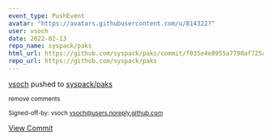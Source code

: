 ```yaml
---
event_type: PushEvent
avatar: "https://avatars.githubusercontent.com/u/814322?"
user: vsoch
date: 2022-02-13
repo_name: syspack/paks
html_url: https://github.com/syspack/paks/commit/f035e4e8955a7798af725a3bc26d2b913bd42e65
repo_url: https://github.com/syspack/paks
---
```


<a href='https://github.com/vsoch' target='_blank'>vsoch</a> pushed to <a href='https://github.com/syspack/paks' target='_blank'>syspack/paks</a>

<small>remove comments

Signed-off-by: vsoch <vsoch@users.noreply.github.com></small>

<a href='https://github.com/syspack/paks/commit/f035e4e8955a7798af725a3bc26d2b913bd42e65' target='_blank'>View Commit</a>